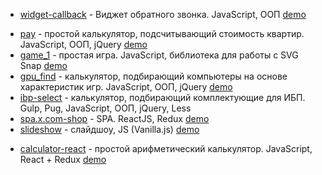 * [widget-callback](https://github.com/staskontrabas/staskontrabas.github.io/tree/master/widget_callback) - Виджет обратного звонка. JavaScript, ООП [demo](https://staskontrabas.github.io/widget_callback/index.html)
<!-- *** -->
* [pay](https://github.com/staskontrabas/staskontrabas.github.io/tree/master/pay) - простой калькулятор, подсчитывающий стоимость квартир. JavaScript, ООП, jQuery [demo](https://staskontrabas.github.io/pay/)
* [game_1](https://github.com/staskontrabas/staskontrabas.github.io/tree/master/game_1) - простая игра. JavaScript, библиотека для работы с SVG Snap [demo](https://staskontrabas.github.io/game_1/)
* [gpu_find](https://github.com/staskontrabas/staskontrabas.github.io/tree/master/gpu_find) - калькулятор, подбирающий компьютеры на основе характеристик игр. JavaScript, ООП, jQuery [demo](https://staskontrabas.github.io/gpu_find/)
* [ibp-select](https://github.com/staskontrabas/staskontrabas.github.io/tree/master/ibp-select) - калькулятор, подбирающий комплектующие для ИБП. Gulp, Pug, JavaScript, ООП, jQuery, Less
* [spa.x.com-shop](https://github.com/staskontrabas/staskontrabas.github.io/tree/master/spa.x.com-shop) - SPA. ReactJS, Redux [demo](https://staskontrabas.github.io/spa.x.com-shop/build)
* [slideshow](https://github.com/staskontrabas/staskontrabas.github.io/tree/master/slideshow) - слайдшоу, JS (Vanilla.js) [demo](https://staskontrabas.github.io/slideshow/)
<!--* [calculator_simple](https://github.com/staskontrabas/staskontrabas.github.io/tree/master/calculator_simple) - простой математический калькулятор. JavaScript, ООП [demo](https://staskontrabas.github.io/calculator_simple/)-->
* [calculator-react](https://github.com/staskontrabas/staskontrabas.github.io/tree/master/calculator-react) - простой арифметический калькулятор. JavaScript, React + Redux [demo](https://staskontrabas.github.io/calculator-react/build/)

